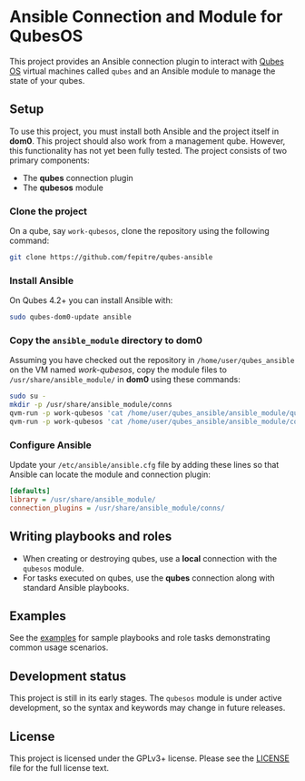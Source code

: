 # Ansible Connection and Module for QubesOS

This project provides an Ansible connection plugin to interact with [Qubes OS](https://qubes-os.org) virtual machines called `qubes` and an Ansible module to manage the state of your qubes.

## Setup

To use this project, you must install both Ansible and the project itself in **dom0**.
This project should also work from a management qube.
However, this functionality has not yet been fully tested.
The project consists of two primary components:

- The **qubes** connection plugin
- The **qubesos** module

### Clone the project

On a qube, say `work-qubesos`, clone the repository using the following command:

```bash
git clone https://github.com/fepitre/qubes-ansible
```

### Install Ansible

On Qubes 4.2+ you can install Ansible with:

```bash
sudo qubes-dom0-update ansible
```

### Copy the `ansible_module` directory to dom0

Assuming you have checked out the repository in `/home/user/qubes_ansible` on the VM named *work-qubesos*, copy the module files to `/usr/share/ansible_module/` in **dom0** using these commands:

```bash
sudo su -
mkdir -p /usr/share/ansible_module/conns
qvm-run -p work-qubesos 'cat /home/user/qubes_ansible/ansible_module/qubesos.py' > /usr/share/ansible_module/qubesos.py
qvm-run -p work-qubesos 'cat /home/user/qubes_ansible/ansible_module/conns/qubes.py' > /usr/share/ansible_module/conns/qubes.py
```

### Configure Ansible

Update your `/etc/ansible/ansible.cfg` file by adding these lines so that Ansible can locate the module and connection plugin:

```ini
[defaults]
library = /usr/share/ansible_module/
connection_plugins = /usr/share/ansible_module/conns/
```

## Writing playbooks and roles

- When creating or destroying qubes, use a **local** connection with the `qubesos` module.
- For tasks executed on qubes, use the **qubes** connection along with standard Ansible playbooks.

## Examples

See the [examples](EXAMPLES.md) for sample playbooks and role tasks demonstrating common usage scenarios.

## Development status

This project is still in its early stages. The `qubesos` module is under active development, so the syntax and keywords may change in future releases.

## License

This project is licensed under the GPLv3+ license. Please see the [LICENSE](LICENSE) file for the full license text.
